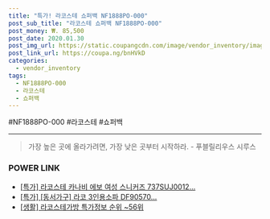 ```yaml
--- 
title: "특가! 라코스테 쇼퍼백 NF1888PO-000" 
post_sub_title: "라코스테 쇼퍼백 NF1888PO-000" 
post_money: ₩. 85,500 
post_date: 2020.01.30 
post_img_url: https://static.coupangcdn.com/image/vendor_inventory/images/2017/10/10/15/0/7e785a5c-209f-47c7-be31-6abb4889216c.jpg 
post_link_url: https://coupa.ng/bnHVkD 
categories: 
  - vendor_inventory 
tags: 
  - NF1888PO-000 
  - 라코스테 
  - 쇼퍼백 
--- 
```

  #NF1888PO-000 #라코스테 #쇼퍼백 
<hr> 

> 가장 높은 곳에 올라가려면, 가장 낮은 곳부터 시작하라. - 푸블릴리우스 시루스 


### POWER LINK

* <a href="https://blog.naver.com/an0733/221790596165" target="_blank">[특가] 라코스테 카나비 에보 여성 스니커즈 737SUJ0012...</a>
* <a href="https://blog.naver.com/sakai111/221787101206" target="_blank">[특가] [동서가구] 라코 3인용소파 DF90570...</a>
* <a href="https://blog.naver.com/sakai111/221777546110" target="_blank"> [생활] 라코스테가방 특가정보 순위 ~56위</a>

